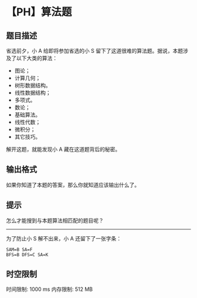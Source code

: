 # 【PH】算法题

## 题目描述

省选前夕，小 A 给即将参加省选的小 S 留下了这道很难的算法题。据说，本题涉及了以下大类的算法：

- 图论；
- 计算几何；
- 树形数据结构。
- 线性数据结构；
- 多项式。
- 数论；
- 基础算法。
- 线性代数；
- 微积分；
- 其它技巧。

解开这题，就能发现小 A 藏在这道题背后的秘密。

## 输出格式

如果你知道了本题的答案，那么你就知道应该输出什么了。

## 提示

怎么才能搜到与本题算法相匹配的题目呢？

---

为了防止小 S 解不出来，小 A 还留下了一张字条：

```text
SAM=B SA=F
BFS=B DFS=C SA=K
```

## 时空限制

时间限制: 1000 ms
内存限制: 512 MB
